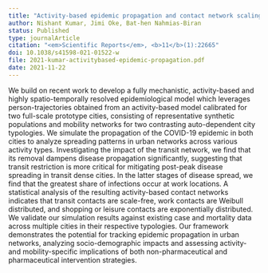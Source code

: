 ```yaml
---
title: "Activity-based epidemic propagation and contact network scaling in auto-dependent metropolitan areas"
author: Nishant Kumar, Jimi Oke, Bat-hen Nahmias-Biran
status: Published
type: journalArticle
citation: "<em>Scientific Reports</em>, <b>11</b>(1):22665"
doi: 10.1038/s41598-021-01522-w
file: 2021-kumar-activitybased-epidemic-propagation.pdf
date: 2021-11-22
---
```



We build on recent work to develop a fully mechanistic, activity-based and highly spatio-temporally resolved epidemiological model which leverages person-trajectories obtained from an activity-based model calibrated for two full-scale prototype cities, consisting of representative synthetic populations and mobility networks for two contrasting auto-dependent city typologies. We simulate the propagation of the COVID-19 epidemic in both cities to analyze spreading patterns in urban networks across various activity types. Investigating the impact of the transit network, we find that its removal dampens disease propagation significantly, suggesting that transit restriction is more critical for mitigating post-peak disease spreading in transit dense cities. In the latter stages of disease spread, we find that the greatest share of infections occur at work locations. A statistical analysis of the resulting activity-based contact networks indicates that transit contacts are scale-free, work contacts are Weibull distributed, and shopping or leisure contacts are exponentially distributed. We validate our simulation results against existing case and mortality data across multiple cities in their respective typologies. Our framework demonstrates the potential for tracking epidemic propagation in urban networks, analyzing socio-demographic impacts and assessing activity- and mobility-specific implications of both non-pharmaceutical and pharmaceutical intervention strategies.
